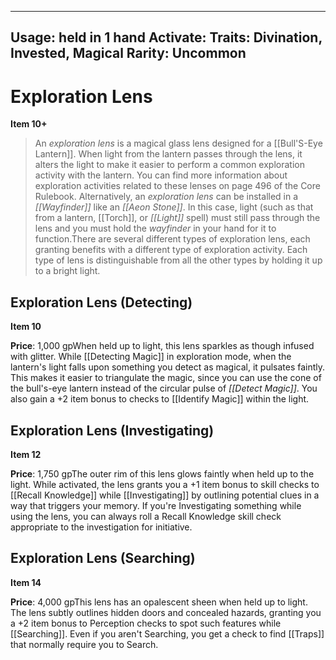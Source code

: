 
---
Usage: held in 1 hand
Activate: 
Traits: Divination, Invested, Magical
Rarity: Uncommon
---

# Exploration Lens

**Item 10+**

> An *exploration lens* is a magical glass lens designed for a [[Bull'S-Eye Lantern]]. When light from the lantern passes through the lens, it alters the light to make it easier to perform a common exploration activity with the lantern. You can find more information about exploration activities related to these lenses on page 496 of the Core Rulebook. Alternatively, an *exploration lens* can be installed in a *[[Wayfinder]]* like an *[[Aeon Stone]]*. In this case, light (such as that from a lantern, [[Torch]], or *[[Light]]* spell) must still pass through the lens and you must hold the *wayfinder* in your hand for it to function.There are several different types of exploration lens, each granting benefits with a different type of exploration activity. Each type of lens is distinguishable from all the other types by holding it up to a bright light.

## Exploration Lens (Detecting)

**Item 10**

**Price**: 1,000 gpWhen held up to light, this lens sparkles as though infused with glitter. While [[Detecting Magic]] in exploration mode, when the lantern's light falls upon something you detect as magical, it pulsates faintly. This makes it easier to triangulate the magic, since you can use the cone of the bull's-eye lantern instead of the circular pulse of *[[Detect Magic]]*. You also gain a +2 item bonus to checks to [[Identify Magic]] within the light.

## Exploration Lens (Investigating)

**Item 12**

**Price**: 1,750 gpThe outer rim of this lens glows faintly when held up to the light. While activated, the lens grants you a +1 item bonus to skill checks to [[Recall Knowledge]] while [[Investigating]] by outlining potential clues in a way that triggers your memory. If you're Investigating something while using the lens, you can always roll a Recall Knowledge skill check appropriate to the investigation for initiative.

## Exploration Lens (Searching)

**Item 14**

**Price**: 4,000 gpThis lens has an opalescent sheen when held up to light. The lens subtly outlines hidden doors and concealed hazards, granting you a +2 item bonus to Perception checks to spot such features while [[Searching]]. Even if you aren't Searching, you get a check to find [[Traps]] that normally require you to Search.
